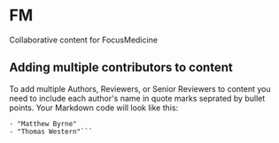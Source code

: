 # FM
Collaborative content for FocusMedicine

## Adding multiple contributors to content

To add multiple Authors, Reviewers, or Senior Reviewers to content you need to include each author's name in quote marks seprated by bullet points. Your Markdown code will look like this:

```Authors:
- "Matthew Byrne"
- "Thomas Western"```
